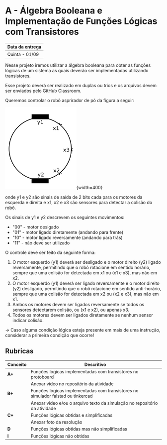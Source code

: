 # A - Álgebra Booleana e Implementação de Funções Lógicas com Transistores

| Data da entrega| 
|----------------|
| Quinta - 01/09 |

Nesse projeto iremos utilizar a álgebra booleana para obter as funções lógicas de um sistema as quais deverão ser implementadas utilizando transistores.

Esse projeto deverá ser realizado em duplas ou trios e os arquivos devem ser enviados pelo GitHub Classroom.

Queremos controlar o robô asprirador de pó da figura a seguir:

![](figs/A-Transistores/robo.png){width=400}

onde y1 e y2 são sinais de saída de 2 bits cada para os motores da esquerda e direita e x1, x2 e x3 são sensores para detectar a colisão do robô.

Os sinais de y1 e y2 descrevem os seguintes movimentos:

- "00" - motor desigado
- "01" - motor ligado diretamente (andando para frente)
- "10" - motor ligado reversamente (andando para trás)
- "11" - não deve ser utilizado

O controle deve ser feito da seguinte forma:

1. O motor esquerdo (y1) deverá ser desligado e o motor direito (y2) ligado reversamente, permitindo que o robô rotacione em sentido horário, sempre que uma colisão for detectada em x1 ou (x1 e x3), mas não em x2.
1. O motor esquerdo (y1) deverá ser ligado reversamente e o motor direito (y2) desligado, permitindo que o robô rotacione em sentido anti-horário, sempre que uma colisão for detectada em x2 ou (x2 e x3), mas não em x1.
1. Ambos os motores devem ser ligados reversamente se todos os sensores detectarem colisão, ou (x1 e x2), ou apenas x3.
1. Todos os motores devem ser ligados diretamente se nenhum sensor indicar colisão.

-> Caso alguma condição lógica esteja presente em mais de uma instrução, considerar a primeira condição que ocorre!

<!--
1. O motor esquerdo (y1) deverá ser ligado e o motor direito (y2) desligado, permitindo que o robô rotacione em sentido horário, sempre que um objeto for detectado em x1 e/ou x3, mas não em x2.
1. O motor esquerdo (y1) deverá ser desligado e o motor direito (y2) ligado, permitindo que o robô rotacione em sentido anti-horário, sempre que um objeto for detectado em x2 e/ou x3, mas não em x1.
1. Ambos os motores devem ser ligados se nenhum dos sensores detectar um objeto ou se x1 e x2 detectarem o objeto.
1. Todos os motores devem ser desligados se os três sensores detectarem um objeto.
-> Caso alguma condição lógica esteja presente em mais de uma instrução, considerar a primeira condição que ocorre!

-->

## Rubricas

| Conceito | Descritivo                                                  |
|----------|-------------------------------------------------------------|
| **A+**   | Funções lógicas implementadas com transistores no protoboard                     |
|          | Anexar video no repositório da atividade                    |
| **B+**   | Funções lógicas implementadas com transistores no simulador falstad ou tinkercad |
|          | Anexar video e/ou o arquivo texto da simulação no repositório da atividade       |
| **C+**   | Funções lógicas obtidas e simplificadas                     |
|          | Anexar foto da resolução                                    |
| **D**    | Funções lógicas obtidas mas não simplificadas               |
| **I**    | Funções lógicas não obtidas                                 |
